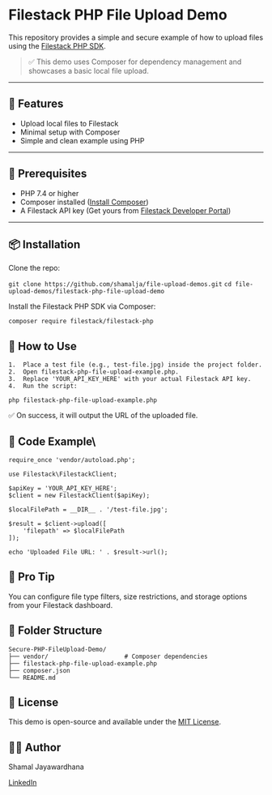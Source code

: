 # Filestack PHP File Upload Demo

This repository provides a simple and secure example of how to upload files using the [Filestack PHP SDK](https://github.com/filestack/filestack-php).

> ✅ This demo uses Composer for dependency management and showcases a basic local file upload.

---

## 🚀 Features

- Upload local files to Filestack
- Minimal setup with Composer
- Simple and clean example using PHP

---

## 🧰 Prerequisites

- PHP 7.4 or higher
- Composer installed ([Install Composer](https://getcomposer.org/download/))
- A Filestack API key (Get yours from [Filestack Developer Portal](https://dev.filestack.com/))

---

## 📦 Installation

Clone the repo:

`git clone https://github.com/shamalja/file-upload-demos.git`
`cd file-upload-demos/filestack-php-file-upload-demo`

Install the Filestack PHP SDK via Composer:

`composer require filestack/filestack-php`

## 🧪 How to Use

	1.	Place a test file (e.g., test-file.jpg) inside the project folder.
	2.	Open filestack-php-file-upload-example.php.
	3.	Replace 'YOUR_API_KEY_HERE' with your actual Filestack API key.
	4.	Run the script:

  `php filestack-php-file-upload-example.php`

  ✅ On success, it will output the URL of the uploaded file.

## 📝 Code Example\

```
require_once 'vendor/autoload.php';

use Filestack\FilestackClient;

$apiKey = 'YOUR_API_KEY_HERE';
$client = new FilestackClient($apiKey);

$localFilePath = __DIR__ . '/test-file.jpg';

$result = $client->upload([
    'filepath' => $localFilePath
]);

echo 'Uploaded File URL: ' . $result->url();
```

## 🔐 Pro Tip

You can configure file type filters, size restrictions, and storage options from your Filestack dashboard.

## 📁 Folder Structure

```
Secure-PHP-FileUpload-Demo/
├── vendor/                     # Composer dependencies
├── filestack-php-file-upload-example.php
├── composer.json
└── README.md
```

## 📄 License

This demo is open-source and available under the [MIT License]().

## 🙋‍♂️ Author

Shamal Jayawardhana

[LinkedIn](https://www.linkedin.com/in/shamal-jayawardhana/)
